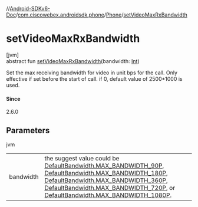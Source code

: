 //[Android-SDKv6-Doc](../../../index.md)/[com.ciscowebex.androidsdk.phone](../index.md)/[Phone](index.md)/[setVideoMaxRxBandwidth](set-video-max-rx-bandwidth.md)

# setVideoMaxRxBandwidth

[jvm]\
abstract fun [setVideoMaxRxBandwidth](set-video-max-rx-bandwidth.md)(bandwidth: [Int](https://kotlinlang.org/api/latest/jvm/stdlib/kotlin/-int/index.html))

Set the max receiving bandwidth for video in unit bps for the call. Only effective if set before the start of call. if 0, default value of 2500*1000 is used.

#### Since

2.6.0

## Parameters

jvm

| | |
|---|---|
| bandwidth | the suggest value could be [DefaultBandwidth.MAX_BANDWIDTH_90P](-default-bandwidth/-m-a-x_-b-a-n-d-w-i-d-t-h_90-p/index.md), [DefaultBandwidth.MAX_BANDWIDTH_180P](-default-bandwidth/-m-a-x_-b-a-n-d-w-i-d-t-h_180-p/index.md), [DefaultBandwidth.MAX_BANDWIDTH_360P](-default-bandwidth/-m-a-x_-b-a-n-d-w-i-d-t-h_360-p/index.md), [DefaultBandwidth.MAX_BANDWIDTH_720P](-default-bandwidth/-m-a-x_-b-a-n-d-w-i-d-t-h_720-p/index.md), or [DefaultBandwidth.MAX_BANDWIDTH_1080P](-default-bandwidth/-m-a-x_-b-a-n-d-w-i-d-t-h_1080-p/index.md). |
